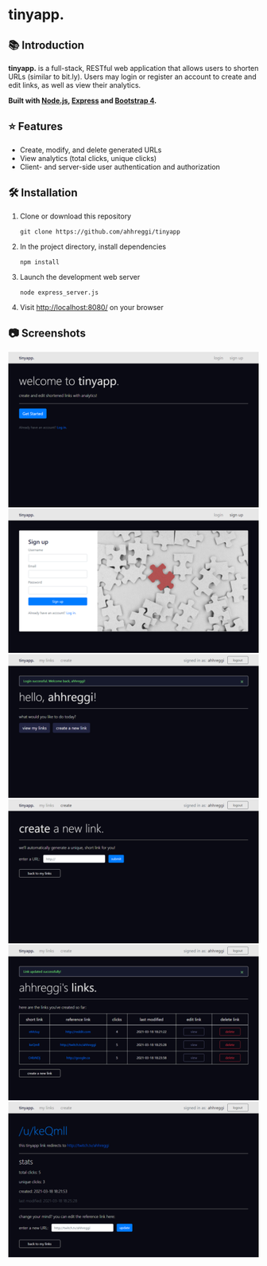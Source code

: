 <!-- TITLE -->

# tinyapp.

<!-- INTRODUCTION -->

## 📚 Introduction

<b>tinyapp.</b> is a full-stack, RESTful web application that allows users to shorten URLs (similar to bit.ly). Users may login or register an account to create and edit links, as well as view their analytics.

<b>Built with <a href="https://nodejs.org/en/">Node.js</a>, <a href="https://expressjs.com/">Express</a> and <a href="https://blog.getbootstrap.com/2018/12/21/bootstrap-4-2-1/">Bootstrap 4</a>.</b>

<!-- FEATURES -->

## ⭐ Features

- Create, modify, and delete generated URLs
- View analytics (total clicks, unique clicks)
- Client- and server-side user authentication and authorization

<!-- INSTALLATION -->

## 🛠 Installation

1. Clone or download this repository
   ```
   git clone https://github.com/ahhreggi/tinyapp
   ```
2. In the project directory, install dependencies
   ```
   npm install
   ```
3. Launch the development web server
   ```
   node express_server.js
   ```
4. Visit <a href="http://localhost:8080/">http://localhost:8080/</a> on your browser

## 📷 Screenshots

![home](screenshots/home.png)
![register](screenshots/register.png)
![hello](screenshots/hello.png)
![create](screenshots/create.png)
![create](screenshots/mylinks.png)
![edit](screenshots/edit.png)
